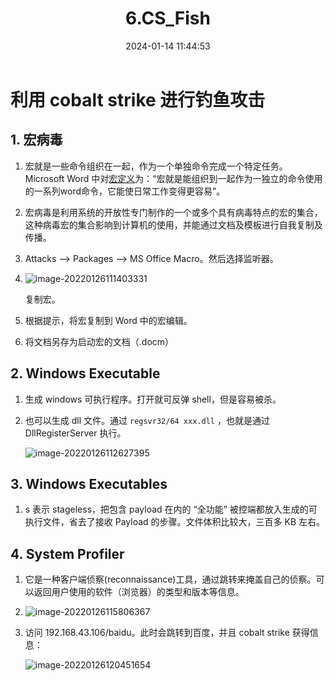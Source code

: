 ﻿---
title: 6.CS_Fish
categories:
- Network_Security
- Intranet_Infiltration
- Cobalt_Strike
tags:
- Network_Security
date: 2024-01-14 11:44:53
---

# 利用 cobalt strike 进行钓鱼攻击

## 1. 宏病毒

1. 宏就是一些命令组织在一起，作为一个单独命令完成一个特定任务。Microsoft Word 中对[宏定义](https://baike.baidu.com/item/宏定义)为：“宏就是能组织到一起作为一独立的命令使用的一系列word命令，它能使日常工作变得更容易”。

2. 宏病毒是利用系统的开放性专门制作的一个或多个具有病毒特点的宏的集合，这种病毒宏的集合影响到计算机的使用，并能通过文档及模板进行自我复制及传播。

3. Attacks --> Packages --> MS Office Macro。然后选择监听器。

4. ![image-20220126111403331](image-20220126111403331.png)

    复制宏。

5. 根据提示，将宏复制到 Word 中的宏编辑。

6. 将文档另存为启动宏的文档（.docm）



## 2. Windows Executable

1. 生成 windows 可执行程序。打开就可反弹 shell，但是容易被杀。

2. 也可以生成 dll 文件。通过 `regsvr32/64 xxx.dll` ，也就是通过 DllRegisterServer 执行。

    ![image-20220126112627395](image-20220126112627395.png)



## 3. Windows Executables

1. s 表示 stageless，把包含 payload 在内的 “全功能” 被控端都放入生成的可执行文件，省去了接收 Payload 的步骤。文件体积比较大，三百多 KB 左右。



## 4. System Profiler

1. 它是一种客户端侦察(reconnaissance)工具，通过跳转来掩盖自己的侦察。可以返回用户使用的软件（浏览器）的类型和版本等信息。

2. ![image-20220126115806367](image-20220126115806367.png)

3. 访问 192.168.43.106/baidu。此时会跳转到百度，并且 cobalt strike 获得信息：

    ![image-20220126120451654](image-20220126120451654.png)

    
